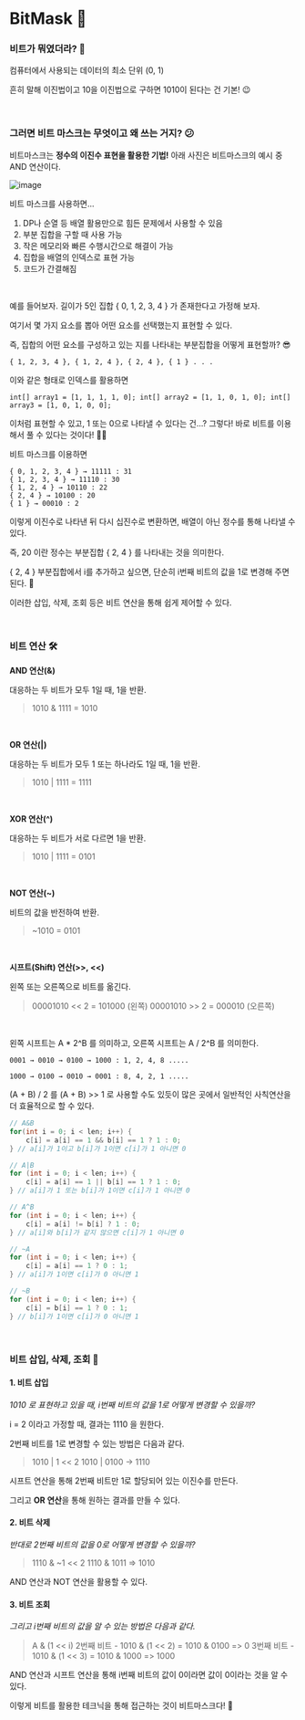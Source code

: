 # BitMask 👻

### 비트가 뭐였더라? 🤔

컴퓨터에서 사용되는 데이터의 최소 단위 (0, 1)

흔히 말해 이진법이고 10을 이진법으로 구하면 1010이 된다는 건 기본! 😉

<br>

### 그러면 비트 마스크는 무엇이고 왜 쓰는 거지? 😕

비트마스크는 **정수의 이진수 표현을 활용한 기법!** 아래 사진은 비트마스크의 예시 중 AND 연산이다.

![image](https://user-images.githubusercontent.com/62419307/92944905-88bfe700-f48f-11ea-91f5-70812b33058a.png)

비트 마스크를 사용하면...

1. DP나 순열 등 배열 활용만으로 힘든 문제에서 사용할 수 있음
2. 부분 집합을 구할 때 사용 가능
3. 작은 메모리와 빠른 수행시간으로 해결이 가능
4. 집합을 배열의 인덱스로 표현 가능
5. 코드가 간결해짐

<br>

예를 들어보자. 길이가 5인 집합 { 0, 1, 2, 3, 4 } 가 존재한다고 가정해 보자. 

여기서 몇 가지 요소를 뽑아 어떤 요소를 선택했는지 표현할 수 있다.

즉, 집합의 어떤 요소를 구성하고 있는 지를 나타내는 부분집합을 어떻게 표현할까? 😎 

```
{ 1, 2, 3, 4 }, { 1, 2, 4 }, { 2, 4 }, { 1 } . . .
```

이와 같은 형태로 인덱스를 활용하면

```
int[] array1 = [1, 1, 1, 1, 0]; int[] array2 = [1, 1, 0, 1, 0]; int[] array3 = [1, 0, 1, 0, 0];
```

이처럼 표현할 수 있고, 1 또는 0으로 나타낼 수 있다는 건...? 그렇다! 바로 비트를 이용해서 풀 수 있다는 것이다! 🙆‍♀️

비트 마스크를 이용하면

```
{ 0, 1, 2, 3, 4 } → 11111 : 31
{ 1, 2, 3, 4 } → 11110 : 30
{ 1, 2, 4 } → 10110 : 22
{ 2, 4 } → 10100 : 20
{ 1 } → 00010 : 2
```

이렇게 이진수로 나타낸 뒤 다시 십진수로 변환하면, 배열이 아닌 정수를 통해 나타낼 수 있다.

즉, 20 이란 정수는 부분집합 { 2, 4 } 를 나타내는 것을 의미한다. 

{ 2, 4 } 부분집합에서 i를 추가하고 싶으면, 단순히 i번째 비트의 값을 1로 변경해 주면 된다. 🧐

이러한 삽입, 삭제, 조회 등은 비트 연산을 통해 쉽게 제어할 수 있다.

<br>

### 비트 연산 🛠

**AND 연산(&)**

대응하는 두 비트가 모두 1일 때, 1을 반환.

> 1010 & 1111 = 1010

<br>

**OR 연산(|)**

대응하는 두 비트가 모두 1 또는 하나라도 1일 때, 1을 반환.

> 1010 | 1111 = 1111

 <br>

**XOR 연산(^)**

대응하는 두 비트가 서로 다르면 1을 반환.

> 1010 | 1111 = 0101

 <br>

**NOT 연산(~)**

비트의 값을 반전하여 반환.

> ~1010 = 0101

 <br>

**시프트(Shift) 연산(>>, <<)** 

왼쪽 또는 오른쪽으로 비트를 옮긴다.

> 00001010 << 2 = 101000 (왼쪽)
> 00001010 >> 2 = 000010  (오른쪽)

 <br>

왼쪽 시프트는 A * 2^B 를 의미하고, 오른쪽 시프트는 A / 2^B 를 의미한다.

```
0001 → 0010 → 0100 → 1000 : 1, 2, 4, 8 .....

1000 → 0100 → 0010 → 0001 : 8, 4, 2, 1 ..... 
```

(A + B) / 2 를 (A + B) >> 1 로 사용할 수도 있듯이 많은 곳에서 일반적인 사칙연산을 더 효율적으로 할 수 있다.

```java
// A&B 
for(int i = 0; i < len; i++) { 
	c[i] = a[i] == 1 && b[i] == 1 ? 1 : 0; 
} // a[i]가 1이고 b[i]가 1이면 c[i]가 1 아니면 0

// A|B 
for (int i = 0; i < len; i++) { 
    c[i] = a[i] == 1 || b[i] == 1 ? 1 : 0; 
} // a[i]가 1 또는 b[i]가 1이면 c[i]가 1 아니면 0

// A^B 
for (int i = 0; i < len; i++) { 
    c[i] = a[i] != b[i] ? 1 : 0; 
} // a[i]와 b[i]가 같지 않으면 c[i]가 1 아니면 0

// ~A 
for (int i = 0; i < len; i++) {
    c[i] = a[i] == 1 ? 0 : 1; 
} // a[i]가 1이면 c[i]가 0 아니면 1

// ~B 
for (int i = 0; i < len; i++) { 
    c[i] = b[i] == 1 ? 0 : 1; 
} // b[i]가 1이면 c[i]가 0 아니면 1
```

<br>

### 비트 삽입, 삭제, 조회 👀

#### 1. 비트 삽입

*1010 로 표현하고 있을 때, i번째 비트의 값을 1로 어떻게 변경할 수 있을까?*

i = 2 이라고 가정할 때, 결과는 1110 을 원한다.

2번째 비트를 1로 변경할 수 있는 방법은 다음과 같다.



> 1010 | 1 << 2
> 1010 | 0100 → 1110



시프트 연산을 통해 2번째 비트만 1로 할당되어 있는 이진수를 만든다.

그리고 **OR 연산**을 통해 원하는 결과를 만들 수 있다.

 

#### 2. 비트 삭제

*반대로 2번째 비트의 값을 0로 어떻게 변경할 수 있을까?*

 

> 1110 & ~1 << 2
> 1110 & 1011 => 1010

 

AND 연산과 NOT 연산을 활용할 수 있다.



#### 3. 비트 조회

*그리고 i번째 비트의 값을 알 수 있는 방법은 다음과 같다.*

 

> A & (1 << i)
> 2번째 비트 - 1010 & (1 << 2) = 1010 & 0100 => 0
> 3번째 비트 - 1010 & (1 << 3) = 1010 & 1000 => 1000

 

AND 연산과 시프트 연산을 통해 i번째 비트의 값이 0이라면 값이 0이라는 것을 알 수 있다.

이렇게 비트를 활용한 테크닉을 통해 접근하는 것이 비트마스크다! 💃

